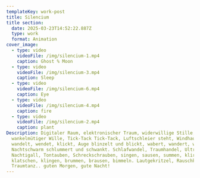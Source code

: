 ```yaml
---
templateKey: work-post
title: Silencium
title section:
  date: 2025-03-23T14:52:22.887Z
  type: work
  format: Animation
cover_image:
  - type: video
    videoFile: /img/silencium-1.mp4
    caption: Ghost % Moon
  - type: video
    videoFile: /img/silencium-3.mp4
    caption: Sleep
  - type: video
    videoFile: /img/silencium-6.mp4
    caption: Eye
  - type: video
    videoFile: /img/silencium-4.mp4
    caption: fire
  - type: video
    videoFile: /img/silencium-2.mp4
    caption: plant
Description: Digitaler Raum, elektronischer Traum, widerwillige Stille,
  wankelmütiger Wille, Tick-Tack Tick-Tack, Luftschleier steht, Windhauch weht,
  wandelt, wendet, klickt, Auge blinzelt und blickt, wabert, wandert, wundert,
  Nachtschwarm schlummert und schwankt. Schlafwandel, Traumhandel, Ultraschall,
  Nachtigall, Tontauben, Schreckschrauben, singen, sausen, summen, klirren,
  klatschen, klingen, brummen, brausen, bimmeln. Lautgekritzel, Rauschkulisse,
  Traumtanz.. guten Morgen, gute Nacht!
---
```

